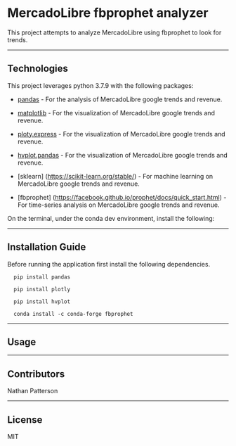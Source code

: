 # MercadoLibre fbprophet analyzer

This project attempts to analyze MercadoLibre using fbprophet to look for trends.

---

## Technologies

This project leverages python 3.7.9 with the following packages:

* [pandas](https://pandas.pydata.org/docs/) - For the analysis of MercadoLibre google trends and revenue.

* [matplotlib](https://matplotlib.org/) - For the visualization of MercadoLibre google trends and revenue.

* [ploty.express](https://plotly.com/python/plotly-express/) - For the visualization of MercadoLibre google trends and revenue.

* [hvplot.pandas](https://hvplot.holoviz.org/user_guide/Introduction.html) - For the visualization of MercadoLibre google trends and revenue.

* [sklearn] (https://scikit-learn.org/stable/) - For machine learning on MercadoLibre google trends and revenue.

* [fbprophet] (https://facebook.github.io/prophet/docs/quick_start.html) - For time-series analysis on MercadoLibre google trends and revenue.

On the terminal, under the conda dev environment, install the following:

---

## Installation Guide

Before running the application first install the following dependencies.

```
  pip install pandas

  pip install plotly

  pip install hvplot

  conda install -c conda-forge fbprophet
```

---

## Usage

---

## Contributors 

Nathan Patterson

---

## License

MIT

